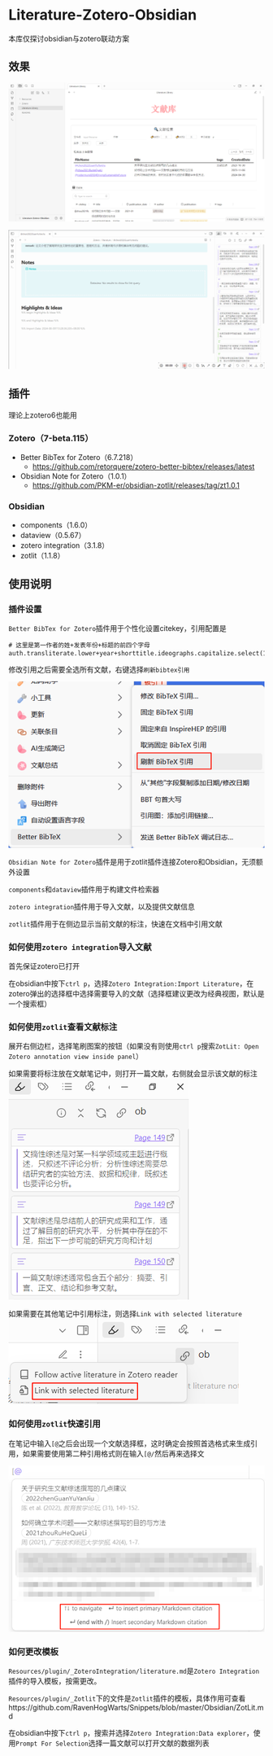 # Literature-Zotero-Obsidian
本库仅探讨obsidian与zotero联动方案

## 效果
![Clip_2024-08-09_14-21-37.png](./Resources/assets/Clip_2024-08-09_14-21-37.png)

![recording.gif](./Resources/assets/recording.gif)

## 插件
理论上zotero6也能用

### Zotero（7-beta.115）
- Better BibTex for Zotero（6.7.218）
	- https://github.com/retorquere/zotero-better-bibtex/releases/latest
- Obsidian Note for Zotero（1.0.1）
	- https://github.com/PKM-er/obsidian-zotlit/releases/tag/zt1.0.1

### Obsidian
- components（1.6.0）
- dataview（0.5.67）
- zotero integration（3.1.8）
- zotlit（1.1.8）

## 使用说明
### 插件设置
`Better BibTex for Zotero`插件用于个性化设置citekey，引用配置是

```
# 这里是第一作者的姓+发表年份+标题的前四个字母
auth.transliterate.lower+year+shorttitle.ideographs.capitalize.select(1,4)
```

修改引用之后需要全选所有文献，右键选择`刷新bibtex引用`

![Clip_2024-08-09_13-14-42.png](./Resources/assets/Clip_2024-08-09_13-14-42.png)

`Obsidian Note for Zotero`插件是用于zotlit插件连接Zotero和Obsidian，无须额外设置

`components`和`dataview`插件用于构建文件检索器

`zotero integration`插件用于导入文献，以及提供文献信息

`zotlit`插件用于在侧边显示当前文献的标注，快速在文档中引用文献

### 如何使用`zotero integration`导入文献
首先保证zotero已打开

在obsidian中按下`ctrl p`，选择`Zotero Integration:Import Literature`，在zotero弹出的选择框中选择需要导入的文献（选择框建议更改为经典视图，默认是一个搜索框）

### 如何使用`zotlit`查看文献标注
展开右侧边栏，选择笔刷图案的按钮（如果没有则使用`ctrl p`搜索`ZotLit: Open Zotero annotation view inside panel`）

如果需要将标注放在文献笔记中，则打开一篇文献，右侧就会显示该文献的标注
![Clip_2024-08-09_14-05-01.png](./Resources/assets/Clip_2024-08-09_14-05-01.png)

如果需要在其他笔记中引用标注，则选择`Link with selected literature`
![Clip_2024-08-09_14-04-25.png](./Resources/assets/Clip_2024-08-09_14-04-25.png)

### 如何使用`zotlit`快速引用
在笔记中输入`[@`之后会出现一个文献选择框，这时确定会按照首选格式来生成引用，如果需要使用第二种引用格式则在输入`[@/`然后再来选择文

![Clip_2024-08-09_14-08-30.png](./Resources/assets/Clip_2024-08-09_14-08-30.png)

### 如何更改模板
`Resources/plugin/_ZoteroIntegration/literature.md`是`Zotero Integration`插件的导入模板，按需更改。

`Resources/plugin/_Zotlit`下的文件是`Zotlit`插件的模板，具体作用可查看https://github.com/RavenHogWarts/Snippets/blob/master/Obsidian/ZotLit.md

在obsidian中按下`ctrl p`，搜索并选择`Zotero Integration:Data explorer`，使用`Prompt For Selection`选择一篇文献可以打开文献的数据列表










